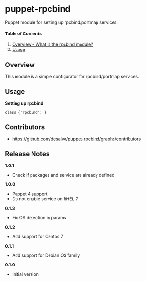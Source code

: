 puppet-rpcbind
======

Puppet module for setting up rpcbind/portmap services.

#### Table of Contents
1. [Overview - What is the rpcbind module?](#overview)
2. [Usage](#usage)

Overview
--------

This module is a simple configurator for rpcbind/portmap services.

Usage
-----

**Setting up rpcbind**

```rpcbind
class {'rpcbind': }
```

Contributors
------------

* https://github.com/desalvo/puppet-rpcbind/graphs/contributors

Release Notes
-------------

**1.0.1**

* Check if packages and service are already defined

**1.0.0**

* Puppet 4 support
* Do not enable service on RHEL 7

**0.1.3**

* Fix OS detection in params

**0.1.2**

* Add support for Centos 7

**0.1.1**

* Add support for Debian OS family

**0.1.0**

* Initial version
